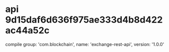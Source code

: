# api 9d15daf6d636f975ae333d4b8d422ac44a52c
compile group: 'com.blockchain', name: 'exchange-rest-api', version: '1.0.0'
